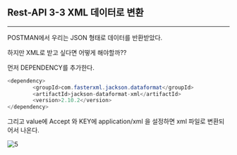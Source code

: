 ## Rest-API 3-3 XML 데이터로 변환
___

POSTMAN에서 우리는 JSON 형태로 데이터를 반환받았다.

하지만 XML로 받고 싶다면 어떻게 해야할까??

먼저
DEPENDENCY를 추가한다.
```java
<dependency>
		<groupId>com.fasterxml.jackson.dataformat</groupId>
		<artifactId>jackson-dataformat-xml</artifactId>
		<version>2.10.2</version>
</dependency>
 ```
 
 그리고 value에 Accept 와 KEY에 application/xml 을 설정하면 xml 파일로 변환되어서 나온다.
 
 ![5](https://user-images.githubusercontent.com/113106136/212545996-19d0caa5-9a70-476f-8e91-749600e0adfb.png)

